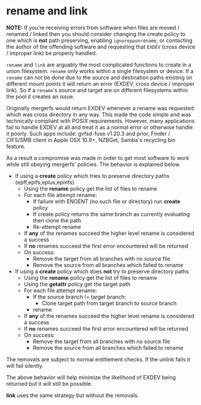 # rename and link

**NOTE:** If you're receiving errors from software when files are
moved / renamed / linked then you should consider changing the create
policy to one which is **not** path preserving, enabling
`ignorepponrename`, or contacting the author of the offending software
and requesting that `EXDEV` (cross device / improper link) be properly
handled.

`rename` and `link` are arguably the most complicated functions to
create in a union filesystem. `rename` only works within a single
filesystem or device. If a `rename` can not be done due to the source
and destination paths existing on different mount points it will
return an error (EXDEV, cross device / improper link). So if a
`rename`'s source and target are on different filesystems within the
pool it creates an issue.

Originally mergerfs would return EXDEV whenever a rename was requested
which was cross directory in any way. This made the code simple and
was technically compliant with POSIX requirements. However, many
applications fail to handle EXDEV at all and treat it as a normal
error or otherwise handle it poorly. Such apps include: gvfsd-fuse
v1.20.3 and prior, Finder / CIFS/SMB client in Apple OSX 10.9+,
NZBGet, Samba's recycling bin feature.

As a result a compromise was made in order to get most software to
work while still obeying mergerfs' policies. The behavior is explained
below.

* If using a **create** policy which tries to preserve directory paths (epff,eplfs,eplus,epmfs)
    * Using the **rename** policy get the list of files to rename
    * For each file attempt rename:
        * If failure with ENOENT (no such file or directory) run **create** policy
        * If create policy returns the same branch as currently evaluating then clone the path
        * Re-attempt rename
    * If **any** of the renames succeed the higher level rename is considered a success
    * If **no** renames succeed the first error encountered will be returned
    * On success:
      * Remove the target from all branches with no source file
      * Remove the source from all branches which failed to rename
* If using a **create** policy which does **not** try to preserve directory paths
    * Using the **rename** policy get the list of files to rename
    * Using the **getattr** policy get the target path
    * For each file attempt rename:
      * If the source branch != target branch:
        * Clone target path from target branch to source branch
      * rename
    * If **any** of the renames succeed the higher level rename is considered a success
    * If **no** renames succeed the first error encountered will be returned
    * On success:
      * Remove the target from all branches with no source file
      * Remove the source from all branches which failed to rename

The removals are subject to normal entitlement checks. If the unlink
fails it will fail silently.

The above behavior will help minimize the likelihood of EXDEV being
returned but it will still be possible.

**link** uses the same strategy but without the removals.
